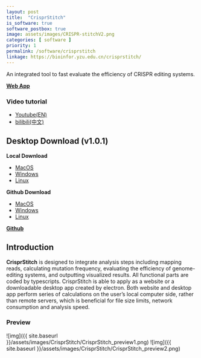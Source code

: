```yaml
---
layout: post
title:  "CrisprStitch"
is_software: true
software_postbox: true
image: assets/images/CRISPR-stitchV2.png
categories: [ software ]
priority: 1
permalink: /software/crisprstitch
linkage: https://bioinfor.yzu.edu.cn/crisprstitch/
---
```

An integrated tool to fast evaluate the efficiency of CRISPR editing systems.

[**Web App**](https://bioinfor.yzu.edu.cn/crisprstitch/)

### Video tutorial
* [Youtube(EN)](https://www.youtube.com/watch?v=jm8RxfQosDE)
* [bilibili(中文)](https://www.bilibili.com/video/BV1cR4y1y7nX/?spm_id_from=333.999.0.0)
 
## Desktop Download (v1.0.1)

**Local Download**
* [MacOS](https://bioinfor.yzu.edu.cn/download/crisprstitch/CrisprStitch-darwin-x64.dmg)
* [Windows](https://bioinfor.yzu.edu.cn/download/crisprstitch/CrisprStitch-win32-x64.exe)
* [Linux](https://bioinfor.yzu.edu.cn/download/crisprstitch/CrisprStitch-linux-x64)

**Github Download**
* [MacOS](https://github.com/zhangtaolab/CrisprStitch/releases/download/v1.0.1/CrisprStitch-darwin-x64.dmg)
* [Windows](https://github.com/zhangtaolab/CrisprStitch/releases/download/v1.0.1/CrisprStitch-win32-x64.exe)
* [Linux](https://github.com/zhangtaolab/CrisprStitch/releases/download/v1.0.1/CrisprStitch-linux-x64)


[**Github**](https://github.com/zhangtaolab/CrisprStitch)

## Introduction

**CrisprStitch** is designed to integrate analysis steps including mapping reads, calculating mutation frequency, evaluating the efficiency of genome-editing systems, and outputting visualized results. All functional parts are coded by typescripts. CrisprStitch is able to apply as a website or a downloadable desktop app created by electron. Both website and desktop app perform series of calculations on the user’s local computer side, rather than remote servers, which is beneficial for file size limits, network consumption and analysis speed.

### Preview

![img]({{ site.baseurl }}/assets/images/CrisprStitch/CrisprStitch_preview1.png)
![img]({{ site.baseurl }}/assets/images/CrisprStitch/CrisprStitch_preview2.png)